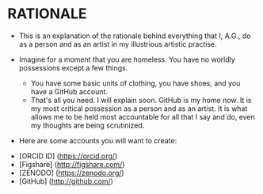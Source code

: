 RATIONALE
=========
* This is an explanation of the rationale behind everything that I, A.G., do as a person and as an artist in my illustrious artistic practise.
* Imagine for a moment that you are homeless. You have no worldly possessions except a few things.
  * You have some basic units of clothing, you have shoes, and you have a GitHub account.
  * That's all you need. I will explain soon. GitHub is my home now. It is my most critical possession as a person and as an artist. It is what allows me to be held most accountable for all that I say and do, even my thoughts are being scrutinized.

* Here are some accounts you will want to create:
 - [ORCID ID] (https://orcid.org/)
 - [Figshare] (http://figshare.com/)
 - [ZENODO] (https://zenodo.org/)
 - [GitHub] (http://github.com/)
